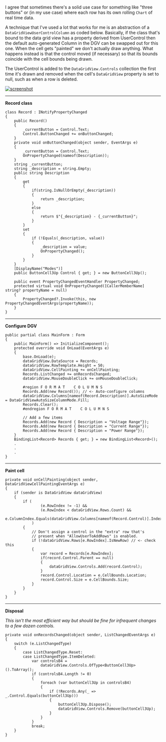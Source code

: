 I agree that sometimes there's a solid use case for something like "three buttons" or (in my use case) where each row has its own rolling `Chart` of real time data. 

A technique that I've used a lot that works for me is an abstraction of a `DataGridViewUserControlColumn` as coded below.  Basically, if the class that's bound to the data grid view has a property derived from UserControl then the default auto-generated Column in the DGV can be swapped out for this one. When the cell gets "painted" we don't actually draw anything. What happens instead is that the control moved (if necessary) so that its bounds coincide with the cell bounds being drawn. 

The UserControl is added to the `DataGridView.Controls` collection the first time it's drawn and removed when the cell's `DataGridView` property is set to null, such as when a row is deleted.

[![screenshot][1]][1]

***
**Record class**

    class Record : INotifyPropertyChanged
    {
        public Record()
        {
            _currentButton = Control.Text;
            Control.ButtonChanged += onButtonChanged;
        }
        private void onButtonChanged(object sender, EventArgs e)
        {
            _currentButton = Control.Text;
            OnPropertyChanged(nameof(Description));
        }
        string _currentButton;
        string _description = string.Empty;
        public string Description
        {
            get
            {
                if(string.IsNullOrEmpty(_description))
                {
                    return _description;
                }
                else
                {
                    return $"{_description} - {_currentButton}";
                }
            }
            set
            {
                if (!Equals(_description, value))
                {
                    _description = value;
                    OnPropertyChanged();
                }
            }
        }
        [DisplayName("Modes")]
        public ButtonCell3Up Control { get; } = new ButtonCell3Up(); 

        public event PropertyChangedEventHandler PropertyChanged;
        protected virtual void OnPropertyChanged([CallerMemberName] string? propertyName = null)
        {
            PropertyChanged?.Invoke(this, new PropertyChangedEventArgs(propertyName));
        }
    }

***
**Configure DGV**

    public partial class MainForm : Form
    {
        public MainForm() => InitializeComponent();
        protected override void OnLoad(EventArgs e)
        {
            base.OnLoad(e);
            dataGridView.DataSource = Records;
            dataGridView.RowTemplate.Height = 50;
            dataGridView.CellPainting += onCellPainting;
            Records.ListChanged += onRecordsChanged;
            dataGridView.MouseDoubleClick += onMouseDoubleClick;

            #region F O R M A T    C O L U M N S
            Records.Add(new Record()); // <- Auto-configure columns
            dataGridView.Columns[nameof(Record.Description)].AutoSizeMode = DataGridViewAutoSizeColumnMode.Fill;
            Records.Clear();
            #endregion F O R M A T    C O L U M N S

            // Add a few items
            Records.Add(new Record { Description = "Voltage Range"});
            Records.Add(new Record { Description = "Current Range"});
            Records.Add(new Record { Description = "Power Range"});
        }
        BindingList<Record> Records { get; } = new BindingList<Record>();
        .
        .
        .
    }

***
**Paint cell**

    private void onCellPainting(object sender, DataGridViewCellPaintingEventArgs e)
    {
        if (sender is DataGridView dataGridView)
        {
            if (
                    (e.RowIndex != -1) && 
                    (e.RowIndex < dataGridView.Rows.Count) &&
                    e.ColumnIndex.Equals(dataGridView.Columns[nameof(Record.Control)].Index)
                )
            {  
                // Don't assign a control in the "extra" row that's
                // present when "AllowUserToAddRows" is enabled.
                if (!dataGridView.Rows[e.RowIndex].IsNewRow) // <- check this
                {
                    var record = Records[e.RowIndex];
                    if(record.Control.Parent == null)
                    {
                        dataGridView.Controls.Add(record.Control);
                    }
                    record.Control.Location = e.CellBounds.Location;
                    record.Control.Size = e.CellBounds.Size;
                }
            }
        }
    }

 ***
 **Disposal**

 _This isn't the most efficient way but should be fine for infrequent changes to a few dozen controls._


    private void onRecordsChanged(object sender, ListChangedEventArgs e)
    {
        switch (e.ListChangedType)
        {
            case ListChangedType.Reset:
            case ListChangedType.ItemDeleted:
                var controlsB4 =
                    dataGridView.Controls.OfType<ButtonCell3Up>().ToArray();
                if (controlsB4.Length != 0)
                {
                    foreach (var buttonCell3Up in controlsB4)
                    {
                        if (!Records.Any(_ => _.Control.Equals(buttonCell3Up)))
                        {
                            buttonCell3Up.Dispose();
                            dataGridView.Controls.Remove(buttonCell3Up);
                        }
                    }
                }
                break;
        }
    }


  [1]: https://i.stack.imgur.com/HqaW5.png